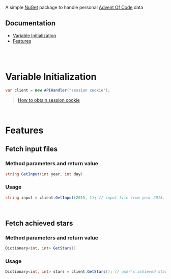 <!-- [![Version](https://img.shields.io/nuget/v/AoCAPI)](https://www.nuget.org/packages/AoCAPI) -->

A simple [NuGet](https://nuget.org) package to handle personal [Advent Of Code](https://adventofcode.com) data

## Documentation
- [Variable Initialization](#variable-initialization)
- [Features](#features)

<br><br>

# Variable Initialization
```csharp
var client = new APIHandler("session cookie");
```
> [How to obtain session cookie](https://mmhaskell.com/blog/2023/1/30/advent-of-code-fetching-puzzle-input-using-the-api#authentication)

<br>

# Features


## Fetch input files

### Method parameters and return value
```csharp
string GetInput(int year, int day)
```

### Usage
```csharp
string input = client.GetInput(2015, 1); // input file from year 2015, day 1
```

<br>

## Fetch achieved stars

### Method parameters and return value
```csharp
Dictionary<int, int> GetStars()
```

### Usage
```csharp
Dictionary<int, int> stars = client.GetStars(); // user's achieved stars by year
```